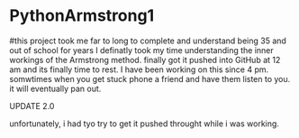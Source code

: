 # PythonArmstrong1

#this project took me far to long to complete and understand being 35 and out of school for years 
I definatly took my time understanding the inner workings of the Armstrong method. finally got it pushed into GitHub at 12 am and its finally time to rest.
I have been working on this since 4 pm. somwtimes when you get stuck phone a friend and have them listen to you. it will eventually pan out.


UPDATE 2.0

unfortunately, i had tyo try to get it pushed throught while i was working. 
